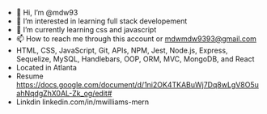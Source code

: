 - 👋 Hi, I’m @mdw93
- 👀 I’m interested in learning full stack developement
- 🌱 I’m currently learning css and javascript 
- 📫 How to reach me through this account or mdwmdw9393@gmail.com
- HTML, CSS, JavaScript, Git, APIs, NPM, Jest, Node.js, Express, Sequelize, MySQL, Handlebars, OOP, ORM, MVC, MongoDB, and React
- Located in Atlanta
- Resume https://docs.google.com/document/d/1ni2OK4TKABuWj7Dq8wLgV8O5uahNqdgZhX0AL-Zk_og/edit#
- Linkdin linkedin.com/in/mwilliams-mern


<!---
mdw93/mdw93 is a ✨ special ✨ repository because its `README.md` (this file) appears on your GitHub profile.
You can click the Preview link to take a look at your changes.
--->
